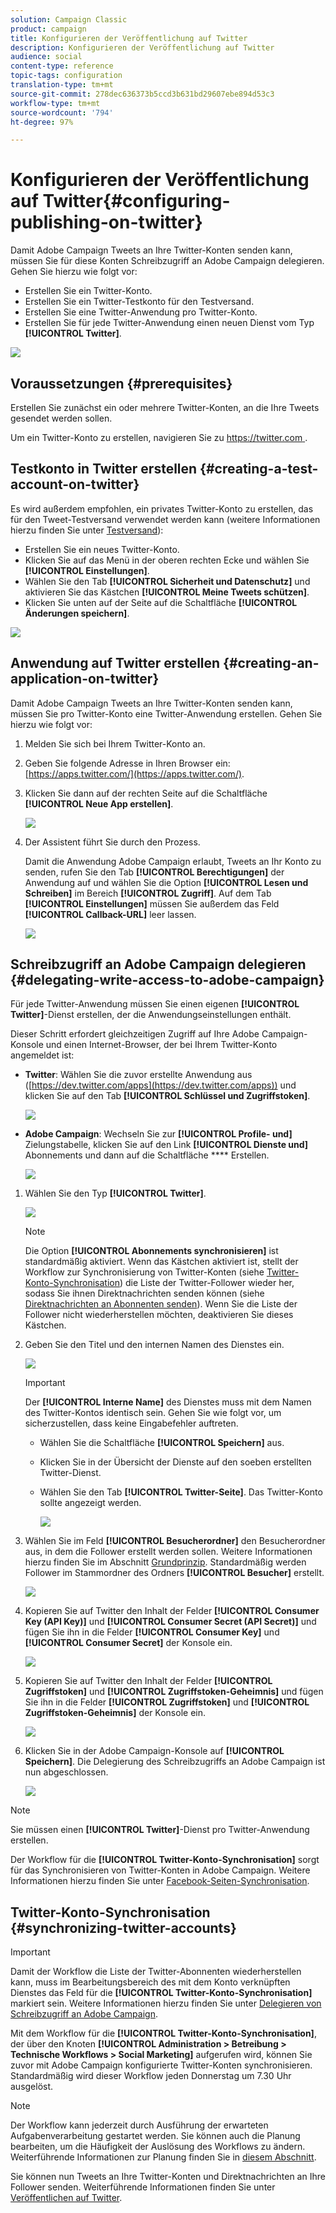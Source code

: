 ```yaml
---
solution: Campaign Classic
product: campaign
title: Konfigurieren der Veröffentlichung auf Twitter
description: Konfigurieren der Veröffentlichung auf Twitter
audience: social
content-type: reference
topic-tags: configuration
translation-type: tm+mt
source-git-commit: 278dec636373b5ccd3b631bd29607ebe894d53c3
workflow-type: tm+mt
source-wordcount: '794'
ht-degree: 97%

---
```



# Konfigurieren der Veröffentlichung auf Twitter{#configuring-publishing-on-twitter}

Damit Adobe Campaign Tweets an Ihre Twitter-Konten senden kann, müssen Sie für diese Konten Schreibzugriff an Adobe Campaign delegieren. Gehen Sie hierzu wie folgt vor:

* Erstellen Sie ein Twitter-Konto.
* Erstellen Sie ein Twitter-Testkonto für den Testversand.
* Erstellen Sie eine Twitter-Anwendung pro Twitter-Konto.
* Erstellen Sie für jede Twitter-Anwendung einen neuen Dienst vom Typ **[!UICONTROL Twitter]**.

![](assets/social_diagram_twitter_service.png)

## Voraussetzungen {#prerequisites}

Erstellen Sie zunächst ein oder mehrere Twitter-Konten, an die Ihre Tweets gesendet werden sollen.

Um ein Twitter-Konto zu erstellen, navigieren Sie zu [https://twitter.com ](https://twitter.com).

## Testkonto in Twitter erstellen {#creating-a-test-account-on-twitter}

Es wird außerdem empfohlen, ein privates Twitter-Konto zu erstellen, das für den Tweet-Testversand verwendet werden kann (weitere Informationen hierzu finden Sie unter [Testversand](../../social/using/publishing-on-twitter.md#sending-the-proof)):

* Erstellen Sie ein neues Twitter-Konto.
* Klicken Sie auf das Menü in der oberen rechten Ecke und wählen Sie **[!UICONTROL Einstellungen]**.
* Wählen Sie den Tab **[!UICONTROL Sicherheit und Datenschutz]** und aktivieren Sie das Kästchen **[!UICONTROL Meine Tweets schützen]**.
* Klicken Sie unten auf der Seite auf die Schaltfläche **[!UICONTROL Änderungen speichern]**.

![](assets/social_twitter_test_page.png)

## Anwendung auf Twitter erstellen {#creating-an-application-on-twitter}

Damit Adobe Campaign Tweets an Ihre Twitter-Konten senden kann, müssen Sie pro Twitter-Konto eine Twitter-Anwendung erstellen. Gehen Sie hierzu wie folgt vor:

1. Melden Sie sich bei Ihrem Twitter-Konto an.
1. Geben Sie folgende Adresse in Ihren Browser ein: [https://apps.twitter.com/](https://apps.twitter.com/).
1. Klicken Sie dann auf der rechten Seite auf die Schaltfläche **[!UICONTROL Neue App erstellen]**.

   ![](assets/social_create_twitter_app_001.png)

1. Der Assistent führt Sie durch den Prozess.

   Damit die Anwendung Adobe Campaign erlaubt, Tweets an Ihr Konto zu senden, rufen Sie den Tab **[!UICONTROL Berechtigungen]** der Anwendung auf und wählen Sie die Option **[!UICONTROL Lesen und Schreiben]** im Bereich **[!UICONTROL Zugriff]**. Auf dem Tab **[!UICONTROL Einstellungen]** müssen Sie außerdem das Feld **[!UICONTROL Callback-URL]** leer lassen.

   ![](assets/social_create_twitter_app_002.png)

## Schreibzugriff an Adobe Campaign delegieren {#delegating-write-access-to-adobe-campaign}

Für jede Twitter-Anwendung müssen Sie einen eigenen **[!UICONTROL Twitter]**-Dienst erstellen, der die Anwendungseinstellungen enthält.

Dieser Schritt erfordert gleichzeitigen Zugriff auf Ihre Adobe Campaign-Konsole und einen Internet-Browser, der bei Ihrem Twitter-Konto angemeldet ist:

* **Twitter**: Wählen Sie die zuvor erstellte Anwendung aus ([https://dev.twitter.com/apps](https://dev.twitter.com/apps)) und klicken Sie auf den Tab **[!UICONTROL Schlüssel und Zugriffstoken]**.

   ![](assets/social_twitter_service_002.png)

* **Adobe Campaign**: Wechseln Sie zur  **[!UICONTROL Profile- und]** Zielungstabelle, klicken Sie auf den Link  **[!UICONTROL Dienste und]** Abonnements und dann auf die Schaltfläche  **** Erstellen.

   ![](assets/social_twitter_service_007.png)

1. Wählen Sie den Typ **[!UICONTROL Twitter]**.

   ![](assets/social_twitter_service_008.png)

   >[!NOTE]
   >
   >Die Option **[!UICONTROL Abonnements synchronisieren]** ist standardmäßig aktiviert. Wenn das Kästchen aktiviert ist, stellt der Workflow zur Synchronisierung von Twitter-Konten (siehe [Twitter-Konto-Synchronisation](#synchronizing-twitter-accounts)) die Liste der Twitter-Follower wieder her, sodass Sie ihnen Direktnachrichten senden können (siehe [Direktnachrichten an Abonnenten senden](../../social/using/publishing-on-twitter.md#sending-direct-messages-to-subscribers)). Wenn Sie die Liste der Follower nicht wiederherstellen möchten, deaktivieren Sie dieses Kästchen.

1. Geben Sie den Titel und den internen Namen des Dienstes ein.

   ![](assets/social_twitter_service_009.png)

   >[!IMPORTANT]
   >
   >Der **[!UICONTROL Interne Name]** des Dienstes muss mit dem Namen des Twitter-Kontos identisch sein. Gehen Sie wie folgt vor, um sicherzustellen, dass keine Eingabefehler auftreten.

   * Wählen Sie die Schaltfläche **[!UICONTROL Speichern]** aus.
   * Klicken Sie in der Übersicht der Dienste auf den soeben erstellten Twitter-Dienst.
   * Wählen Sie den Tab **[!UICONTROL Twitter-Seite]**. Das Twitter-Konto sollte angezeigt werden.

      ![](assets/social_twitter_service_010.png)

1. Wählen Sie im Feld **[!UICONTROL Besucherordner]** den Besucherordner aus, in dem die Follower erstellt werden sollen. Weitere Informationen hierzu finden Sie im Abschnitt [Grundprinzip](../../social/using/publishing-on-twitter.md#operating-principle). Standardmäßig werden Follower im Stammordner des Ordners **[!UICONTROL Besucher]** erstellt.

   ![](assets/social_twitter_service_010_b.png)

1. Kopieren Sie auf Twitter den Inhalt der Felder **[!UICONTROL Consumer Key (API Key)]** und **[!UICONTROL Consumer Secret (API Secret)]** und fügen Sie ihn in die Felder **[!UICONTROL Consumer Key]** und **[!UICONTROL Consumer Secret]** der Konsole ein.

   ![](assets/social_twitter_service_012.png)

1. Kopieren Sie auf Twitter den Inhalt der Felder **[!UICONTROL Zugriffstoken]** und **[!UICONTROL Zugriffstoken-Geheimnis]** und fügen Sie ihn in die Felder **[!UICONTROL Zugriffstoken]** und **[!UICONTROL Zugriffstoken-Geheimnis]** der Konsole ein.

   ![](assets/social_twitter_service_013.png)

1. Klicken Sie in der Adobe Campaign-Konsole auf **[!UICONTROL Speichern]**. Die Delegierung des Schreibzugriffs an Adobe Campaign ist nun abgeschlossen.

   ![](assets/social_twitter_service_014.png)

>[!NOTE]
>
>Sie müssen einen **[!UICONTROL Twitter]**-Dienst pro Twitter-Anwendung erstellen.

Der Workflow für die **[!UICONTROL Twitter-Konto-Synchronisation]** sorgt für das Synchronisieren von Twitter-Konten in Adobe Campaign. Weitere Informationen hierzu finden Sie unter [Facebook-Seiten-Synchronisation](../../social/using/publishing-on-facebook-walls.md#synchronizing-facebook-pages).

## Twitter-Konto-Synchronisation {#synchronizing-twitter-accounts}

>[!IMPORTANT]
>
>Damit der Workflow die Liste der Twitter-Abonnenten wiederherstellen kann, muss im Bearbeitungsbereich des mit dem Konto verknüpften Dienstes das Feld für die **[!UICONTROL Twitter-Konto-Synchronisation]** markiert sein. Weitere Informationen hierzu finden Sie unter [Delegieren von Schreibzugriff an Adobe Campaign](#delegating-write-access-to-adobe-campaign).

Mit dem Workflow für die **[!UICONTROL Twitter-Konto-Synchronisation]**, der über den Knoten **[!UICONTROL Administration > Betreibung > Technische Workflows > Social Marketing]** aufgerufen wird, können Sie zuvor mit Adobe Campaign konfigurierte Twitter-Konten synchronisieren. Standardmäßig wird dieser Workflow jeden Donnerstag um 7.30 Uhr ausgelöst.

>[!NOTE]
>
>Der Workflow kann jederzeit durch Ausführung der erwarteten Aufgabenverarbeitung gestartet werden. Sie können auch die Planung bearbeiten, um die Häufigkeit der Auslösung des Workflows zu ändern. Weiterführende Informationen zur Planung finden Sie in [diesem Abschnitt](../../workflow/using/scheduler.md).

Sie können nun Tweets an Ihre Twitter-Konten und Direktnachrichten an Ihre Follower senden. Weiterführende Informationen finden Sie unter [Veröffentlichen auf Twitter](../../social/using/publishing-on-twitter.md).
